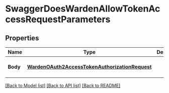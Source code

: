 # SwaggerDoesWardenAllowTokenAccessRequestParameters

## Properties
Name | Type | Description | Notes
------------ | ------------- | ------------- | -------------
**Body** | [**WardenOAuth2AccessTokenAuthorizationRequest**](wardenOAuth2AccessTokenAuthorizationRequest.md) |  | [optional] [default to null]

[[Back to Model list]](../README.md#documentation-for-models) [[Back to API list]](../README.md#documentation-for-api-endpoints) [[Back to README]](../README.md)


